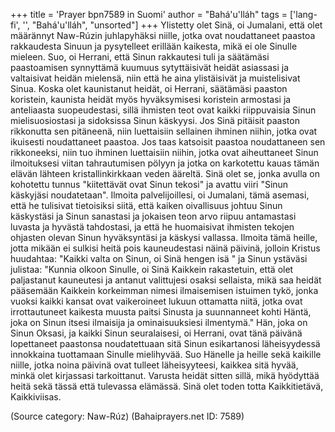 +++
title = 'Prayer bpn7589 in Suomi'
author = "Bahá'u'lláh"
tags = ['lang-fi', '', "Bahá'u'lláh", "unsorted"]
+++
Ylistetty olet Sinä, oi Jumalani, että olet määrännyt Naw-Rúzin juhlapyhäksi niille, jotka ovat noudattaneet paastoa rakkaudesta Sinuun ja pysytelleet erillään kaikesta, mikä ei ole Sinulle mieleen. Suo, oi Herrani, että Sinun rakkautesi tuli ja säätämäsi paastoamisen synnyttämä kuumuus sytyttäisivät heidät asiassasi ja valtaisivat heidän mielensä, niin että he aina ylistäisivät ja muistelisivat Sinua.
Koska olet kaunistanut heidät, oi Herrani, säätämäsi paaston koristein, kaunista heidät myös hyväksymisesi koristein armostasi ja anteliaasta suopeudestasi, sillä ihmisten teot ovat kaikki riippuvaisia  Sinun mielisuosiostasi ja sidoksissa Sinun käskyysi. Jos Sinä pitäisit paaston rikkonutta sen pitäneenä, niin luettaisiin sellainen ihminen niihin, jotka ovat ikuisesti noudattaneet paastoa. Jos taas katsoisit paastoa noudattaneen sen rikkoneeksi, niin tuo ihminen luettaisiin niihin, jotka ovat aiheuttaneet Sinun ilmoituksesi viitan tahrautumisen pölyyn ja jotka on karkotettu kauas tämän elävän lähteen kristallinkirkkaan veden ääreltä.
Sinä olet se, jonka avulla on kohotettu tunnus "kiitettävät ovat Sinun tekosi" ja avattu viiri "Sinun käskyjäsi noudatetaan". Ilmoita palvelijoillesi, oi Jumalani, tämä asemasi, että he tulisivat tietoisiksi siitä, että kaiken oivallisuus johtuu Sinun käskystäsi ja Sinun sanastasi ja jokaisen teon arvo riipuu antamastasi luvasta ja hyvästä tahdostasi, ja että he huomaisivat ihmisten tekojen ohjasten olevan Sinun hyväksyntäsi ja käskysi  vallassa. Ilmoita tämä heille, jotta mikään ei sulkisi heitä pois kauneudestasi näinä päivinä, jolloin Kristus huudahtaa: "Kaikki valta on Sinun, oi Sinä hengen isä " ja Sinun ystäväsi  julistaa: "Kunnia olkoon Sinulle, oi Sinä Kaikkein rakastetuin, että olet paljastanut kauneutesi ja antanut valittujesi osaksi sellaista, mikä saa heidät pääsemään Kaikkein korkeimman nimesi ilmaisemisen istuimen tykö, jonka vuoksi kaikki kansat ovat vaikeroineet lukuun ottamatta niitä, jotka ovat irrottautuneet kaikesta muusta paitsi Sinusta ja suunnanneet kohti Häntä, joka on Sinun itsesi ilmaisija ja ominaisuuksiesi ilmentymä."
Hän, joka on Sinun Oksasi, ja kaikki Sinun seuralaisesi, oi Herrani, ovat tänä päivänä lopettaneet paastonsa noudatettuaan sitä Sinun esikartanosi läheisyydessä  innokkaina tuottamaan Sinulle mielihyvää. Suo Hänelle ja heille sekä kaikille niille, jotka noina päivinä ovat tulleet läheisyyteesi, kaikkea sitä hyvää, minkä olet kirjassasi tarkoittanut. Varusta heidät sitten sillä, mikä hyödyttää heitä sekä tässä että tulevassa elämässä.
Sinä olet toden totta Kaikkitietävä, Kaikkiviisas.

(Source category: Naw-Rúz)
(Bahaiprayers.net ID: 7589)
